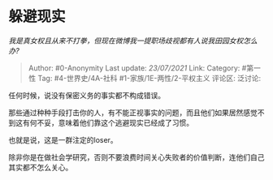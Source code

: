 # 躲避现实
*我是真女权且从来不打拳，但现在微博我一提职场歧视都有人说我田园女权怎么办?*

> Author: #0-Anonymity
> Last update: *23/07/2021*
> Link:
> Category: #第一性
> Tag: #4-世界史/4A-社科 #1-家族/1E-两性/2-平权主义
> 评论区:
> 泛讨论:

任何时候，说没有保密义务的事实都不构成错误。

那些通过种种手段打击你的人，有不能正视事实的问题，而且他们如果居然感觉不到这有何不妥，意味着他们靠这个逃避现实已经成了习惯。

也就是说，这是一群注定的loser。

除非你是在做社会学研究，否则不要浪费时间关心失败者的价值判断，连他们自己其实都不怎么关心。
